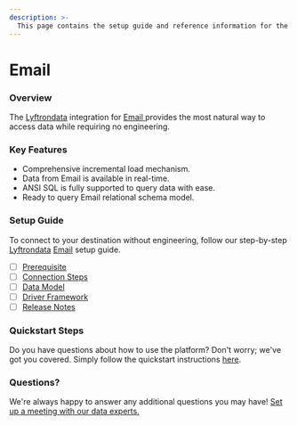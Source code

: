 ```yaml
---
description: >-
  This page contains the setup guide and reference information for the Email source connector.
---
```


# Email

### Overview

The [Lyftrondata](https://www.lyftrondata.com/) integration for [Email](https://www.lyftrondata.com/integration/email/)[ ](https://www.lyftrondata.com/integration/email/)provides the most natural way to access data while requiring no engineering.

### Key Features

* Comprehensive incremental load mechanism.
* Data from Email is available in real-time.&#x20;
* ANSI SQL is fully supported to query data with ease.
* Ready to query Email relational schema model.

### Setup Guide

To connect to your destination without engineering, follow our step-by-step [Lyftrondata](https://www.lyftrondata.com/)  [Email](https://www.lyftrondata.com/integration/email/) setup guide.

* [ ] [Prerequisite](../../business-analytics/email/prerequisite.md)
* [ ] [Connection Steps](../../business-analytics/email/connection-steps.md)
* [ ] [Data Model](../../business-analytics/email/data-model/)
* [ ] [Driver Framework](../../business-analytics/email/driver-framework/)
* [ ] [Release Notes](../../business-analytics/email/release-notes.md)

### Quickstart Steps

Do you have questions about how to use the platform? Don't worry; we've got you covered. Simply follow the quickstart instructions [here](../../../quickstart-steps.md).

### Questions? <a href="#questions" id="questions"></a>

We're always happy to answer any additional questions you may have! [Set up a meeting with our data experts.](https://www.lyftrondata.com/book-a-meeting/)

